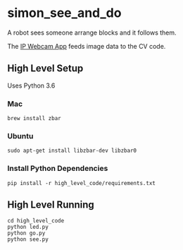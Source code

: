 # simon_see_and_do
A robot sees someone arrange blocks and it follows them.

The [IP Webcam App](https://play.google.com/store/apps/details?id=com.pas.webcam&hl=en_US) feeds image data to the CV code.

## High Level Setup

Uses Python 3.6

### Mac
```
brew install zbar
```


### Ubuntu
```
sudo apt-get install libzbar-dev libzbar0
```

### Install Python Dependencies
```
pip install -r high_level_code/requirements.txt
```

## High Level Running
```
cd high_level_code
python led.py
python go.py
python see.py
